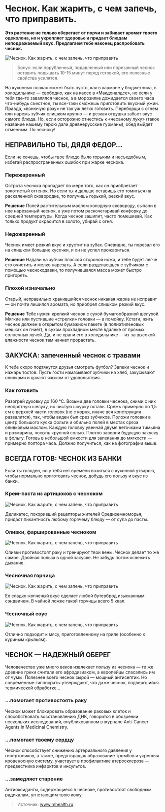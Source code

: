 # Чеснок. Как жарить, с чем запечь, что приправить.
**Это растение не только оберегает от порчи и забивает аромат твоего одеколона, но и укрепляет здоровье и придает блюдам неподражаемый вкус. Предлагаем тебе наконец распробовать чеснок.**

![Чеснок. Как жарить, с чем запечь, что приправить](/images/Kulinar/Sovet/chesnok_howto.jpg 'Чеснок. Как жарить, с чем запечь, что приправить')

> Бонус: если порубленный, подавленный или порезанный чеснок оставить подышать 10-15 минут перед готовкой, его полезные свойства усилятся.

 На кухонных полках может быть пусто, как в кармане у бюджетника, в холодильнике — свободно, как на кассе в «Макдоналдсе», но если у тебя где-то завалялся чеснок, а в морозилке дожидается своего часа что-нибудь съестное, ты все-таки сможешь приготовить вкусный ужин. Правда, «вонючую розу» не так уж легко готовить. Переборщи с огнем или нарежь зубчик слишком крупно — и резкая отдушка забьет вкус самого блюда. Но, если осторожно отнестись к «чесаному луку» (такое название нашему герою дали древнерусские гурманы), обед выйдет отменным. По чесноку!

## НЕПРАВИЛЬНО ТЫ, ДЯДЯ ФЕДОР...

Если не хочешь, чтобы твое блюдо было горьким и несъедобным, избегай распространенных ошибок при жарке чеснока.

### Пережаренный

Острота чеснока пропадает по мере того, как он приобретает золотистый оттенок. Но если ты и дальше оставишь его томиться на раскаленной сковородке, то получишь горький, резкий вкус.

**Решение** Полей растительным маслом холодную сковороду, сыпани в нее нарезанный чеснок, а уже потом раскочегаривай конфорку до средней температуры. Когда чеснок зашипит, часто помешивай. Как только продукт окрасится в золото, убирай с огня.

### Недожаренный

Чеснок имеет резкий вкус и хрустит на зубах. Очевидно, ты порезал его на слишком большие кусочки, и он не успел прожариться.

**Решение** Надави на зубчик плоской стороной ножа, и тебе будет легче его очистить и мелко нарезать. А если разделаешься с зубчиком с помощью чеснокодавки, то получившаяся масса может быстро пригореть.

### Плохой изначально

Старый, неправильно хранившийся чеснок никакая жарка не исправит — он почти лишился аромата, но приобрел слишком резкий вкус.

**Решение** Тебе нужен крепкий чеснок с сухой бумагообразной шелухой. Мягкие или пустившие «стрелки» головки — в помойку. Кстати, жить чеснок должен в открытом бумажном пакете (в полиэтиленовых мешках он гниет), в сухом прохладном месте вдалеке от прямых солнечных лучей. Да, и не храни его в холодильнике — из-за высокой влажности чеснок там начнет прорастать.

## ЗАКУСКА: запеченный чеснок с травами

К тебе скоро подтянутся друзья смотреть футбол? Запеки чеснок и нажарь тостов. Пусть гости намазывают зубчики на хлеб, закусывают оливками и цокают языком от удовольствия.

### Как готовить

Разогрей духовку до 160 °C. Возьми две головки чеснока, сними с них неопрятную шелуху, но чистую шкурку оставь. Срежь примерно по 1,5 см с верхней части головок (не с корня, иначе вся конструкция развалится), так, чтобы виден был срез зубчиков. Положи головки в центр большого куска фольги и обильно полей в местах среза оливковым маслом. Каждую головку увенчай двумя веточками тимьяна и розмарина, посыпь крупной солью. Плотно заверни будущую закуску в фольгу. Готовь в небольшой емкости для запекания до мягкости — примерно полтора часа. Должно получиться, как на фотографии выше.

## ВСЕГДА ГОТОВ: ЧЕСНОК ИЗ БАНКИ

Если ты голоден, но у тебя нет времени возиться с кухонной утварью, чтобы нормально приготовить чеснок, добудь его пользу и вкус из банки.

### Крем-паста из артишоков с чесноком

![Чеснок. Как жарить, с чем запечь, что приправить](/images/Kulinar/Sovet/chesnok_howto1.jpg 'Чеснок. Как жарить, с чем запечь, что приправить')

Деликатес, покоривший рецепторы жителей Средиземноморья, придаст пикантность любому горячему блюду — от супа до пасты.

### Оливки, фаршированные чесноком

![Чеснок. Как жарить, с чем запечь, что приправить](/images/Kulinar/Sovet/chesnok_howto2.jpg 'Чеснок. Как жарить, с чем запечь, что приправить')

Оливки противостоят раку и тренируют твои вены. Чеснок делает то же самое. Двойная польза в одной закуске. Не забудь потом освежить дыхание.

### Чесночная горчица

![Чеснок. Как жарить, с чем запечь, что приправить](/images/Kulinar/Sovet/chesnok_howto3.jpg 'Чеснок. Как жарить, с чем запечь, что приправить')

Ее сладко-копченый вкус сделает любой бутерброд изысканным сэндвичем. В чайной ложке такой горчицы всего 5 ккал.

### Чесночный соус

![Чеснок. Как жарить, с чем запечь, что приправить](/images/Kulinar/Sovet/chesnok_howto4.jpg 'Чеснок. Как жарить, с чем запечь, что приправить')

Отлично подходит к мясу, приготовленному на гриле (особенно к куриным крыльям).

## ЧЕСНОК — НАДЕЖНЫЙ ОБЕРЕГ

Человечество уже много веков извлекает пользу из чеснока — те же древние греки считали его афродизиаком, а европейцы спасались им от чумы. Полезнее всего чеснок сырой — мощный антисептик. Но современные гиппократы утверждают, что даже чеснок, подвергшийся термической обработке...

### ...помогает противостоять раку

Чеснок может блокировать образование раковых клеток и способствовать восстановлению ДНК, говорится в обозрении нескольких исследований, опубликованном в журнале Anti-Cancer Agents in Medicinal Chemistry.

### ...помогает твоему сердцу

Чеснок способствует снижению артериального давления у гипертоников, а также, предотвращая образование тромбов и укрепляя кровеносную систему, участвует в профилактике атеросклероза — предвестника инфарктов и инсультов.

### ...замедляет старение

Антиоксиданты, содержащиеся в чесноке, противостоят свободным радикалам, угнетающим твою кожу.

> Источник: www.mhealth.ru
